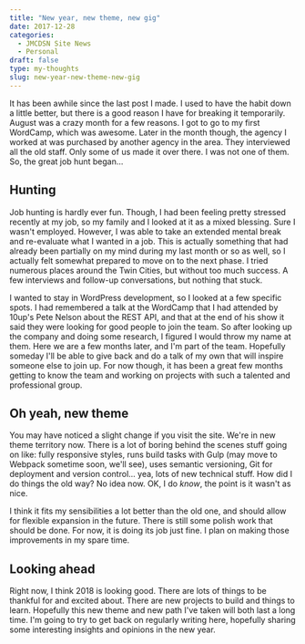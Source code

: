 ```yaml
---
title: "New year, new theme, new gig"
date: 2017-12-28
categories:
  - JMCDSN Site News
  - Personal
draft: false
type: my-thoughts
slug: new-year-new-theme-new-gig
---
```


It has been awhile since the last post I made. I used to have the habit down a little better, but there is a good reason I have for breaking it temporarily. August was a crazy month for a few reasons. I got to go to my first WordCamp, which was awesome. Later in the month though, the agency I worked at was purchased by another agency in the area. They interviewed all the old staff. Only some of us made it over there. I was not one of them. So, the great job hunt began...

## Hunting

Job hunting is hardly ever fun. Though, I had been feeling pretty stressed recently at my job, so my family and I looked at it as a mixed blessing. Sure I wasn't employed. However, I was able to take an extended mental break and re-evaluate what I wanted in a job. This is actually something that had already been partially on my mind during my last month or so as well, so I actually felt somewhat prepared to move on to the next phase. I tried numerous places around the Twin Cities, but without too much success. A few interviews and follow-up conversations, but nothing that stuck.

I wanted to stay in WordPress development, so I looked at a few specific spots. I had remembered a talk at the WordCamp that I had attended by 10up's Pete Nelson about the REST API, and that at the end of his show it said they were looking for good people to join the team. So after looking up the company and doing some research, I figured I would throw my name at them. Here we are a few months later, and I'm part of the team. Hopefully someday I'll be able to give back and do a talk of my own that will inspire someone else to join up. For now though, it has been a great few months getting to know the team and working on projects with such a talented and professional group.

## Oh yeah, new theme

You may have noticed a slight change if you visit the site. We're in new theme territory now. There is a lot of boring behind the scenes stuff going on like: fully responsive styles, runs build tasks with Gulp (may move to Webpack sometime soon, we'll see), uses semantic versioning, Git for deployment and version control... yea, lots of new technical stuff. How did I do things the old way? No idea now. OK, I do _know_, the point is it wasn't as nice.

I think it fits my sensibilities a lot better than the old one, and should allow for flexible expansion in the future. There is still some polish work that should be done. For now, it is doing its job just fine. I plan on making those improvements in my spare time.

## Looking ahead

Right now, I think 2018 is looking good. There are lots of things to be thankful for and excited about. There are new projects to build and things to learn. Hopefully this new theme and new path I've taken will both last a long time. I'm going to try to get back on regularly writing here, hopefully sharing some interesting insights and opinions in the new year.
